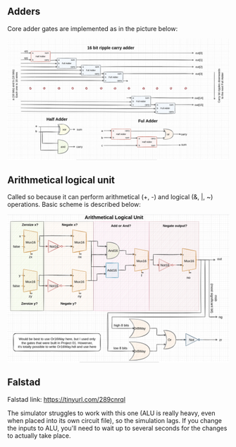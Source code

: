## Adders

Core adder gates are implemented as in the picture below:

![Adders](../img/02_adders.png "Adders")


## Arithmetical logical unit

Called so because it can perform arithmetical (+, -) and logical (&, |, ~) operations. Basic scheme is described below:

![ALU](../img/02_alu.png "ALU")

## Falstad

Falstad link: https://tinyurl.com/289cnrql

The simulator struggles to work with this one (ALU is really heavy, even when placed into its own circuit file), so the simulation lags. If you change the inputs to ALU, you'll need to wait up to several seconds for the changes to actually take place.